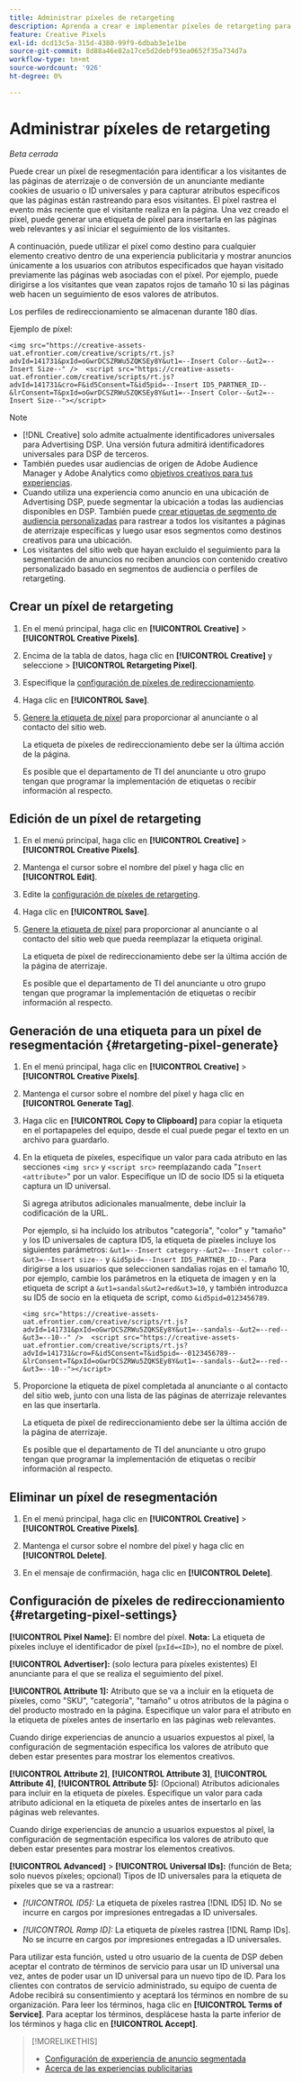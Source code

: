 ```yaml
---
title: Administrar píxeles de retargeting
description: Aprenda a crear e implementar píxeles de retargeting para utilizarlos como objetivos para experiencias de publicidad.
feature: Creative Pixels
exl-id: dcd13c5a-315d-4380-99f9-6dbab3e1e1be
source-git-commit: 8d88a46e82a17ce5d2debf93ea0652f35a734d7a
workflow-type: tm+mt
source-wordcount: '926'
ht-degree: 0%

---
```


# Administrar píxeles de retargeting

*Beta cerrada*

<!-- Note to self: These aren't segments -- we don't create a pool of users. -->

Puede crear un píxel de resegmentación para identificar a los visitantes de las páginas de aterrizaje o de conversión de un anunciante mediante cookies de usuario o ID universales y para capturar atributos específicos que las páginas están rastreando para esos visitantes. El píxel rastrea el evento más reciente que el visitante realiza en la página. Una vez creado el píxel, puede generar una etiqueta de píxel para insertarla en las páginas web relevantes y así iniciar el seguimiento de los visitantes.<!-- Note to self: surfer id=cookie or universal ID -->

A continuación, puede utilizar el píxel como destino para cualquier elemento creativo dentro de una experiencia publicitaria y mostrar anuncios únicamente a los usuarios con atributos especificados que hayan visitado previamente las páginas web asociadas con el píxel. Por ejemplo, puede dirigirse a los visitantes que vean zapatos rojos de tamaño 10 si las páginas web hacen un seguimiento de esos valores de atributos.<!-- better example? Make sure they match attribute examples below -->

Los perfiles de redireccionamiento se almacenan durante 180 días.

Ejemplo de píxel:

```
<img src="https://creative-assets-uat.efrontier.com/creative/scripts/rt.js?advId=141731&pxId=oGwrDCSZRWu5ZQKSEy8Y&ut1=--Insert Color--&ut2=--Insert Size--" />  <script src="https://creative-assets-uat.efrontier.com/creative/scripts/rt.js?advId=141731&cro=F&id5Consent=T&id5pid=--Insert ID5_PARTNER_ID--&lrConsent=T&pxId=oGwrDCSZRWu5ZQKSEy8Y&ut1=--Insert Color--&ut2=--Insert Size--"></script>
```

>[!NOTE]
>
> * [!DNL Creative] solo admite actualmente identificadores universales para Advertising DSP. Una versión futura admitirá identificadores universales para DSP de terceros.<!-- Clarify this and reword as needed -->
>* También puedes usar audiencias de origen de Adobe Audience Manager y Adobe Analytics como [objetivos creativos para tus experiencias](/help/creative/experiences/experience-settings-targeting.md).
>* Cuando utiliza una experiencia como anuncio en una ubicación de Advertising DSP, puede segmentar la ubicación a todas las audiencias disponibles en DSP. También puede [crear etiquetas de segmento de audiencia personalizadas](/help/dsp/audiences/custom-segment-create.md) para rastrear a todos los visitantes a páginas de aterrizaje específicas y luego usar esos segmentos como destinos creativos para una ubicación.
>* Los visitantes del sitio web que hayan excluido el seguimiento para la segmentación de anuncios no reciben anuncios con contenido creativo personalizado basado en segmentos de audiencia o perfiles de retargeting.

## Crear un píxel de retargeting

1. En el menú principal, haga clic en **[!UICONTROL Creative]** > **[!UICONTROL Creative Pixels]**.

1. Encima de la tabla de datos, haga clic en **[!UICONTROL Creative]** y seleccione > **[!UICONTROL Retargeting Pixel]**.

1. Especifique la [configuración de píxeles de redireccionamiento](#retargeting-pixel-settings).

1. Haga clic en **[!UICONTROL Save]**.

1. [Genere la etiqueta de píxel](#retargeting-pixel-generate) para proporcionar al anunciante o al contacto del sitio web.

   La etiqueta de píxeles de redireccionamiento debe ser la última acción de la página.<!-- verify here and below -->

   Es posible que el departamento de TI del anunciante u otro grupo tengan que programar la implementación de etiquetas o recibir información al respecto.

## Edición de un píxel de retargeting

1. En el menú principal, haga clic en **[!UICONTROL Creative]** > **[!UICONTROL Creative Pixels]**.

1. Mantenga el cursor sobre el nombre del píxel y haga clic en **[!UICONTROL Edit]**.

1. Edite la [configuración de píxeles de retargeting](#retargeting-pixel-settings).

1. Haga clic en **[!UICONTROL Save]**.

1. [Genere la etiqueta de píxel](#retargeting-pixel-generate) para proporcionar al anunciante o al contacto del sitio web que pueda reemplazar la etiqueta original.

   La etiqueta de píxel de redireccionamiento debe ser la última acción de la página de aterrizaje.

   Es posible que el departamento de TI del anunciante u otro grupo tengan que programar la implementación de etiquetas o recibir información al respecto.

## Generación de una etiqueta para un píxel de resegmentación {#retargeting-pixel-generate}

1. En el menú principal, haga clic en **[!UICONTROL Creative]** > **[!UICONTROL Creative Pixels]**.

1. Mantenga el cursor sobre el nombre del píxel y haga clic en **[!UICONTROL Generate Tag]**.

1. Haga clic en **[!UICONTROL Copy to Clipboard]** para copiar la etiqueta en el portapapeles del equipo, desde el cual puede pegar el texto en un archivo para guardarlo.

1. En la etiqueta de píxeles, especifique un valor para cada atributo en las secciones `<img src>` y `<script src>` reemplazando cada &quot;`Insert <attribute>`&quot; por un valor. Especifique un ID de socio ID5 si la etiqueta captura un ID universal.

   Si agrega atributos adicionales manualmente, debe incluir la codificación de la URL.

   Por ejemplo, si ha incluido los atributos &quot;categoría&quot;, &quot;color&quot; y &quot;tamaño&quot; y los ID universales de captura ID5, la etiqueta de píxeles incluye los siguientes parámetros: `&ut1=--Insert category--&ut2=--Insert color--&ut3=--Insert size--` y `&id5pid=--Insert ID5_PARTNER_ID--`. Para dirigirse a los usuarios que seleccionen sandalias rojas en el tamaño 10, por ejemplo, cambie los parámetros en la etiqueta de imagen y en la etiqueta de script a `&ut1=sandals&ut2=red&ut3=10`, y también introduzca su ID5 de socio en la etiqueta de script, como `&id5pid=0123456789`.

   `<img src="https://creative-assets-uat.efrontier.com/creative/scripts/rt.js?advId=141731&pxId=oGwrDCSZRWu5ZQKSEy8Y&ut1=--sandals--&ut2=--red--&ut3=--10--" />  <script src="https://creative-assets-uat.efrontier.com/creative/scripts/rt.js?advId=141731&cro=F&id5Consent=T&id5pid=--0123456789--&lrConsent=T&pxId=oGwrDCSZRWu5ZQKSEy8Y&ut1=--sandals--&ut2=--red--&ut3=--10--"></script>`

1. Proporcione la etiqueta de píxel completada al anunciante o al contacto del sitio web, junto con una lista de las páginas de aterrizaje relevantes en las que insertarla.

   La etiqueta de píxel de redireccionamiento debe ser la última acción de la página de aterrizaje.

   Es posible que el departamento de TI del anunciante u otro grupo tengan que programar la implementación de etiquetas o recibir información al respecto.

## Eliminar un píxel de resegmentación

1. En el menú principal, haga clic en **[!UICONTROL Creative]** > **[!UICONTROL Creative Pixels]**.

1. Mantenga el cursor sobre el nombre del píxel y haga clic en **[!UICONTROL Delete]**.

1. En el mensaje de confirmación, haga clic en **[!UICONTROL Delete]**.

## Configuración de píxeles de redireccionamiento {#retargeting-pixel-settings}

**[!UICONTROL Pixel Name]:** El nombre del píxel. **Nota:** La etiqueta de píxeles incluye el identificador de píxel (`pxId=<ID>`), no el nombre de píxel.

**[!UICONTROL Advertiser]:** (solo lectura para píxeles existentes) El anunciante para el que se realiza el seguimiento del píxel.

**[!UICONTROL Attribute 1]:** Atributo que se va a incluir en la etiqueta de píxeles, como &quot;SKU&quot;, &quot;categoría&quot;, &quot;tamaño&quot; u otros atributos de la página o del producto mostrado en la página. Especifique un valor para el atributo en la etiqueta de píxeles antes de insertarlo en las páginas web relevantes.

Cuando dirige experiencias de anuncio a usuarios expuestos al píxel, la configuración de segmentación especifica los valores de atributo que deben estar presentes para mostrar los elementos creativos.

**[!UICONTROL Attribute 2]**, **[!UICONTROL Attribute 3]**, **[!UICONTROL Attribute 4]**, **[!UICONTROL Attribute 5]:** (Opcional) Atributos adicionales para incluir en la etiqueta de píxeles. Especifique un valor para cada atributo adicional en la etiqueta de píxeles antes de insertarlo en las páginas web relevantes.

Cuando dirige experiencias de anuncio a usuarios expuestos al píxel, la configuración de segmentación especifica los valores de atributo que deben estar presentes para mostrar los elementos creativos.

**[!UICONTROL Advanced]** > **[!UICONTROL Universal IDs]:** (función de Beta; solo nuevos píxeles; opcional) Tipos de ID universales para la etiqueta de píxeles que se va a rastrear:

* *[!UICONTROL ID5]:* La etiqueta de píxeles rastrea [!DNL ID5] ID. No se incurre en cargos por impresiones entregadas a ID universales.

* *[!UICONTROL Ramp ID]:* La etiqueta de píxeles rastrea [!DNL Ramp IDs]. No se incurre en cargos por impresiones entregadas a ID universales.

Para utilizar esta función, usted u otro usuario de la cuenta de DSP deben aceptar el contrato de términos de servicio para usar un ID universal una vez, antes de poder usar un ID universal para un nuevo tipo de ID. Para los clientes con contratos de servicio administrado, su equipo de cuenta de Adobe recibirá su consentimiento y aceptará los términos en nombre de su organización. Para leer los términos, haga clic en **[!UICONTROL Terms of Service]**. Para aceptar los términos, desplácese hasta la parte inferior de los términos y haga clic en **[!UICONTROL Accept]**.

>[!MORELIKETHIS]
>
>* [Configuración de experiencia de anuncio segmentada](/help/creative/experiences/experience-settings-targeting.md)
>* [Acerca de las experiencias publicitarias](/help/creative/experiences/experience-about.md)
